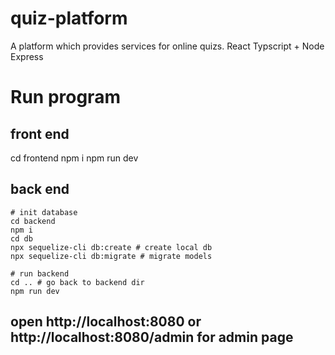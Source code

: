 # quiz-platform
A platform which provides services for online quizs. React Typscript + Node Express


# Run program
## front end

cd frontend
npm i
npm run dev

## back end

```shell
# init database
cd backend
npm i
cd db
npx sequelize-cli db:create # create local db
npx sequelize-cli db:migrate # migrate models

# run backend
cd .. # go back to backend dir
npm run dev
```

## open http://localhost:8080 or http://localhost:8080/admin for admin page